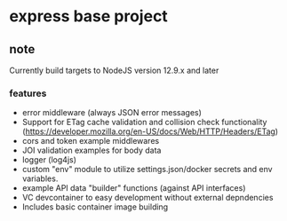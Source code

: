 # express base project

## note

Currently build targets to NodeJS version 12.9.x and later

### features
 - error middleware (always JSON error messages)
 - Support for ETag cache validation and collision check functionality (https://developer.mozilla.org/en-US/docs/Web/HTTP/Headers/ETag)
 - cors and token example middlewares
 - JOI validation examples for body data
 - logger (log4js)
 - custom "env" module to utilize settings.json/docker secrets and env variables.
 - example API data "builder" functions (against API interfaces)
 - VC devcontainer to easy development without external depndencies
 - Includes basic container image building
